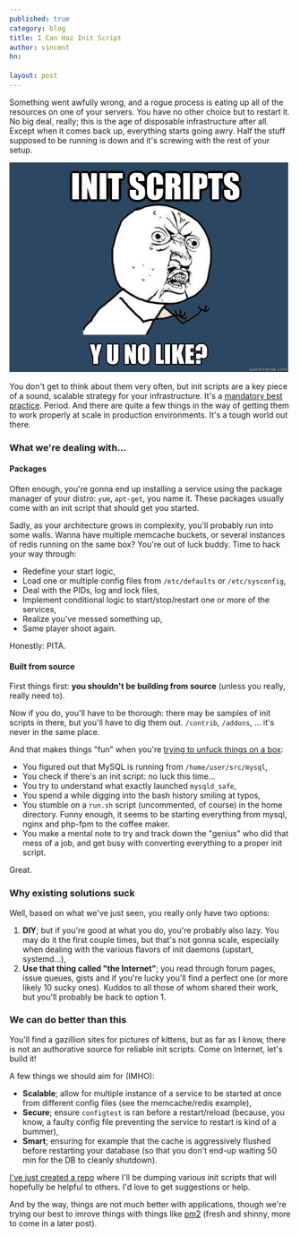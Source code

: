 ```yaml
---
published: true
category: blog
title: I Can Haz Init Script
author: vincent
hn: 

layout: post
---
```


Something went awfully wrong, and a rogue process is eating up all of the resources on one of your servers. You have no other choice but to restart it. No big deal, really; this is the age of disposable infrastructure after all. Except when it comes back up, everything starts going awry. Half the stuff supposed to be running is down and it's screwing with the rest of your setup.

![INIT SCRIPTS, Y U NO LIKE?](/images/posts/y-u-no-like.jpg)

You don't get to think about them very often, but init scripts are a key piece of a sound, scalable strategy for your infrastructure. It's a [mandatory best practice](). Period. And there are quite a few things in the way of getting them to work properly at scale in production environments. It's a tough world out there.

### What we're dealing with...

#### Packages

Often enough, you're gonna end up installing a service using the package manager of your distro: `yum`, `apt-get`, you name it. These packages usually come with an init script that should get you started.

Sadly, as your architecture grows in complexity, you'll probably run into some walls. Wanna have multiple memcache buckets, or several instances of redis running on the same box? You're out of luck buddy. Time to hack your way through:

- Redefine your start logic, 
- Load one or multiple config files from `/etc/defaults` or `/etc/sysconfig`,
- Deal with the PIDs, log and lock files,
- Implement conditional logic to start/stop/restart one or more of the services,
- Realize you've messed something up,
- Same player shoot again.

Honestly: PITA.

#### Built from source

First things first: **you shouldn't be building from source** (unless you really, really need to).

Now if you do, you'll have to be thorough: there may be samples of init scripts in there, but you'll have to dig them out. `/contrib`, `/addons`, ... it's never in the same place.

And that makes things "fun" when you're [trying to unfuck things on a box](http://devo.ps/blog/2013/03/06/troubleshooting-5minutes-on-a-yet-unknown-box.html):

- You figured out that MySQL is running from `/home/user/src/mysql`,
- You check if there's an init script: no luck this time...
- You try to understand what exactly launched `mysqld_safe`,
- You spend a while digging into the bash history smiling at typos,
- You stumble on a `run.sh` script (uncommented, of course) in the home directory. Funny enough, it seems to be starting everything from mysql, nginx and php-fpm to the coffee maker.
- You make a mental note to try and track down the "genius" who did that mess of a job, and get busy with converting everything to a proper init script.

Great.

### Why existing solutions suck

Well, based on what we've just seen, you really only have two options:

1. **DIY**; but if you're good at what you do, you're probably also lazy. You may do it the first couple times, but that's not gonna scale, especially when dealing with the various flavors of init daemons (upstart, systemd...),
1. **Use that thing called "the Internet"**; you read through forum pages, issue queues, gists and if you're lucky you'll find a perfect one (or more likely 10 sucky ones). Kuddos to all those of whom shared their work, but you'll probably be back to option 1.

### We can do better than this

You'll find a gazillion sites for pictures of kittens, but as far as I know, there is not an authorative source for reliable init scripts. Come on Internet, let's build it! 

A few things we should aim for (IMHO):

- **Scalable**; allow for multiple instance of a service to be started at once from different config files (see the memcache/redis example),
- **Secure**; ensure `configtest` is ran before a restart/reload (because, you know, a faulty config file preventing the service to restart is kind of a bummer),
- **Smart**; ensuring for example that the cache is aggressively flushed before restarting your database (so that you don't end-up waiting 50 min for the DB to cleanly shutdown).

[I've just created a repo](https://github.com/devo-ps/init-scripts) where I'll be dumping various init scripts that will hopefully be helpful to others. I'd love to get suggestions or help.

And by the way, things are not much better with applications, though we're trying our best to imrove things with things like [pm2](https://github.com/Unitech/pm2) (fresh and shinny, more to come in a later post).